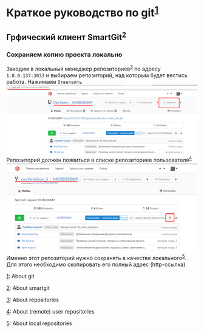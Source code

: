 # Краткое руководство по git<sup id="ft1">[1](#git)</sup>
## Грфический клиент SmartGit<sup id="ft2">[2](#smartgit)</sup>
### Сохраняем копию проекта локально
Заходим в локальный менеджер репозиториев<sup id="ft3">[3](#repman)</sup> по адресу `1.0.0.137:3033` и выбираем репозиторий, над которым будет вестись работа. Нажимаем `Ответвить`
![](a1.png)
Репозиторий должен появиться в списке репозиториев пользователя<sup id="ft4">[4](#usrep)</sup>
![](a2.png)
Именно этот репозиторий нужно сохранять в качестве локального<sup id="ft5">[5](#locrep)</sup>. Для этого необходимо скопировать его полный адрес (http-ссылка)




<a id="git" href="ft1">1</a>: About git

<a id="git" href="ft2">2</a>: About smartgit

<a id="git" href="ft3">3</a>: About repositories

<a id="git" href="ft4">4</a>: About (remote) user repositories

<a id="git" href="ft5">5</a>: About local repositories
